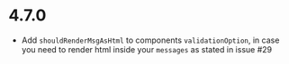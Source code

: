 # 4.7.0

- Add ```shouldRenderMsgAsHtml``` to components ```validationOption```, in case you need to render html inside your ```messages``` as stated in issue #29